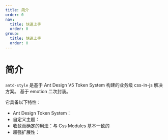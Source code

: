 ```yaml
---
title: 简介
order: 0
nav:
  title: 快速上手
  order: 0
group:
  title: 快速上手
  order: 0
---
```


# 简介

`antd-style` 是基于 Ant Design V5 Token System 构建的业务级 css-in-js 解决方案。 基于 emotion 二次封装。

它具备以下特性：

- Ant Design Token System：
- 自定义主题：
- 收敛而确定的用法：与 Css Modules 基本一致的
- 超强扩展性：
